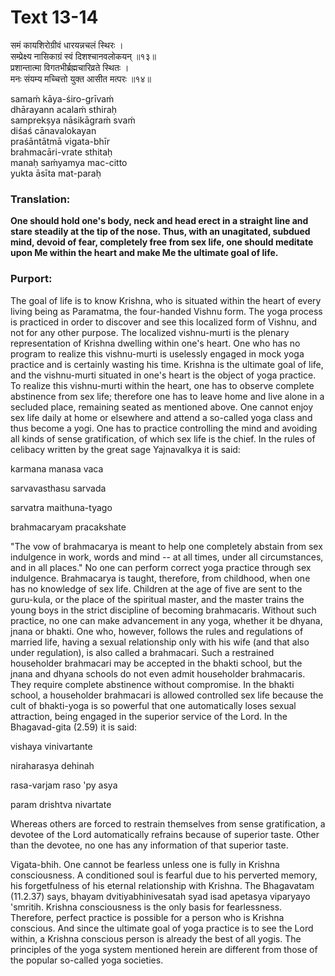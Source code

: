 # Text 13-14

समं कायशिरोग्रीवं धारयन्नचलं स्थिरः ।  
सम्प्रेक्ष्य नासिकाग्रं स्वं दिशश्चानवलोकयन् ॥१३॥  
प्रशान्तात्मा विगतभीर्ब्रह्मचारिव्रते स्थितः ।  
मनः संयम्य मच्चित्तो युक्त आसीत मत्परः ॥१४॥

samaḿ kāya-śiro-grīvaḿ  
dhārayann acalaḿ sthiraḥ  
samprekṣya nāsikāgraḿ svaḿ  
diśaś cānavalokayan  
praśāntātmā vigata-bhīr  
brahmacāri-vrate sthitaḥ  
manaḥ saḿyamya mac-citto  
yukta āsīta mat-paraḥ



### Translation:

**One should hold one's body, neck and head erect in a straight line and stare steadily at the tip of the nose. Thus, with an unagitated, subdued mind, devoid of fear, completely free from sex life, one should meditate upon Me within the heart and make Me the ultimate goal of life.**

### Purport:

The goal of life is to know Krishna, who is situated within the heart of every living being as Paramatma, the four-handed Vishnu form. The yoga process is practiced in order to discover and see this localized form of Vishnu, and not for any other purpose. The localized vishnu-murti is the plenary representation of Krishna dwelling within one's heart. One who has no program to realize this vishnu-murti is uselessly engaged in mock yoga practice and is certainly wasting his time. Krishna is the ultimate goal of life, and the vishnu-murti situated in one's heart is the object of yoga practice. To realize this vishnu-murti within the heart, one has to observe complete abstinence from sex life; therefore one has to leave home and live alone in a secluded place, remaining seated as mentioned above. One cannot enjoy sex life daily at home or elsewhere and attend a so-called yoga class and thus become a yogi. One has to practice controlling the mind and avoiding all kinds of sense gratification, of which sex life is the chief. In the rules of celibacy written by the great sage Yajnavalkya it is said:

karmana manasa vaca

sarvavasthasu sarvada

sarvatra maithuna-tyago

brahmacaryam pracakshate

"The vow of brahmacarya is meant to help one completely abstain from sex indulgence in work, words and mind -- at all times, under all circumstances, and in all places." No one can perform correct yoga practice through sex indulgence. Brahmacarya is taught, therefore, from childhood, when one has no knowledge of sex life. Children at the age of five are sent to the guru-kula, or the place of the spiritual master, and the master trains the young boys in the strict discipline of becoming brahmacaris. Without such practice, no one can make advancement in any yoga, whether it be dhyana, jnana or bhakti. One who, however, follows the rules and regulations of married life, having a sexual relationship only with his wife (and that also under regulation), is also called a brahmacari. Such a restrained householder brahmacari may be accepted in the bhakti school, but the jnana and dhyana schools do not even admit householder brahmacaris. They require complete abstinence without compromise. In the bhakti school, a householder brahmacari is allowed controlled sex life because the cult of bhakti-yoga is so powerful that one automatically loses sexual attraction, being engaged in the superior service of the Lord. In the Bhagavad-gita (2.59) it is said:

vishaya vinivartante

niraharasya dehinah

rasa-varjam raso 'py asya

param drishtva nivartate

Whereas others are forced to restrain themselves from sense gratification, a devotee of the Lord automatically refrains because of superior taste. Other than the devotee, no one has any information of that superior taste.

Vigata-bhih. One cannot be fearless unless one is fully in Krishna consciousness. A conditioned soul is fearful due to his perverted memory, his forgetfulness of his eternal relationship with Krishna. The Bhagavatam (11.2.37) says, bhayam dvitiyabhinivesatah syad isad apetasya viparyayo 'smritih. Krishna consciousness is the only basis for fearlessness. Therefore, perfect practice is possible for a person who is Krishna conscious. And since the ultimate goal of yoga practice is to see the Lord within, a Krishna conscious person is already the best of all yogis. The principles of the yoga system mentioned herein are different from those of the popular so-called yoga societies.